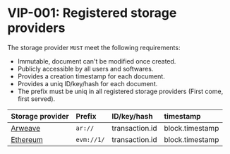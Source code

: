 # VIP-001: Registered storage providers

The storage provider `MUST` meet the following requirements:

- Immutable, document can't be modified once created.
- Publicly accessible by all users and softwares.
- Provides a creation timestamp for each document.
- Provides a uniq ID/key/hash for each document.
- The prefix must be uniq in all registered storage providers (First come, first served).

| Storage provider                    | Prefix     | ID/key/hash    | timestamp       |
| :---------------------------------- | :--------- | :------------- | :-------------- |
| [Arweave](https://www.arweave.org/) | `ar://`    | transaction.id | block.timestamp |
| [Ethereum](https://ethereum.org/)   | `evm://1/` | transaction.id | block.timestamp |
